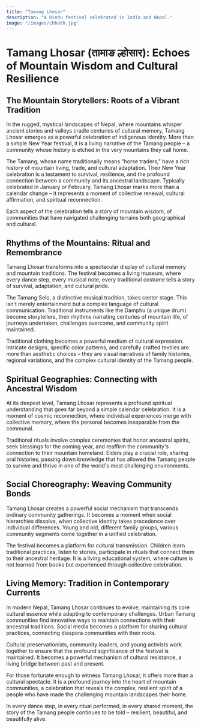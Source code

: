```yaml
---
title: "Tamang Lhosar"
description: "A Hindu festival celebrated in India and Nepal."
image: "/images/chhath.jpg"
---
```



# Tamang Lhosar (तामाङ ल्होसार): Echoes of Mountain Wisdom and Cultural Resilience

## The Mountain Storytellers: Roots of a Vibrant Tradition

In the rugged, mystical landscapes of Nepal, where mountains whisper ancient stories and valleys cradle centuries of cultural memory, Tamang Lhosar emerges as a powerful celebration of indigenous identity. More than a simple New Year festival, it is a living narrative of the Tamang people – a community whose history is etched in the very mountains they call home.

The Tamang, whose name traditionally means "horse traders," have a rich history of mountain living, trade, and cultural adaptation. Their New Year celebration is a testament to survival, resilience, and the profound connection between a community and its ancestral landscape. Typically celebrated in January or February, Tamang Lhosar marks more than a calendar change – it represents a moment of collective renewal, cultural affirmation, and spiritual reconnection.

Each aspect of the celebration tells a story of mountain wisdom, of communities that have navigated challenging terrains both geographical and cultural.

## Rhythms of the Mountains: Ritual and Remembrance

Tamang Lhosar transforms into a spectacular display of cultural memory and mountain traditions. The festival becomes a living museum, where every dance step, every musical note, every traditional costume tells a story of survival, adaptation, and cultural pride.

The Tamang Selo, a distinctive musical tradition, takes center stage. This isn't merely entertainment but a complex language of cultural communication. Traditional instruments like the Damphu (a unique drum) become storytellers, their rhythms narrating centuries of mountain life, of journeys undertaken, challenges overcome, and community spirit maintained.

Traditional clothing becomes a powerful medium of cultural expression. Intricate designs, specific color patterns, and carefully crafted textiles are more than aesthetic choices – they are visual narratives of family histories, regional variations, and the complex cultural identity of the Tamang people.

## Spiritual Geographies: Connecting with Ancestral Wisdom

At its deepest level, Tamang Lhosar represents a profound spiritual understanding that goes far beyond a simple calendar celebration. It is a moment of cosmic reconnection, where individual experiences merge with collective memory, where the personal becomes inseparable from the communal.

Traditional rituals involve complex ceremonies that honor ancestral spirits, seek blessings for the coming year, and reaffirm the community's connection to their mountain homeland. Elders play a crucial role, sharing oral histories, passing down knowledge that has allowed the Tamang people to survive and thrive in one of the world's most challenging environments.

## Social Choreography: Weaving Community Bonds

Tamang Lhosar creates a powerful social mechanism that transcends ordinary community gatherings. It becomes a moment when social hierarchies dissolve, when collective identity takes precedence over individual differences. Young and old, different family groups, various community segments come together in a unified celebration.

The festival becomes a platform for cultural transmission. Children learn traditional practices, listen to stories, participate in rituals that connect them to their ancestral heritage. It is a living educational system, where culture is not learned from books but experienced through collective celebration.

## Living Memory: Tradition in Contemporary Currents

In modern Nepal, Tamang Lhosar continues to evolve, maintaining its core cultural essence while adapting to contemporary challenges. Urban Tamang communities find innovative ways to maintain connections with their ancestral traditions. Social media becomes a platform for sharing cultural practices, connecting diaspora communities with their roots.

Cultural preservationists, community leaders, and young activists work together to ensure that the profound significance of the festival is maintained. It becomes a powerful mechanism of cultural resistance, a living bridge between past and present.

For those fortunate enough to witness Tamang Lhosar, it offers more than a cultural spectacle. It is a profound journey into the heart of mountain communities, a celebration that reveals the complex, resilient spirit of a people who have made the challenging mountain landscapes their home.

In every dance step, in every ritual performed, in every shared moment, the story of the Tamang people continues to be told – resilient, beautiful, and beautifully alive.